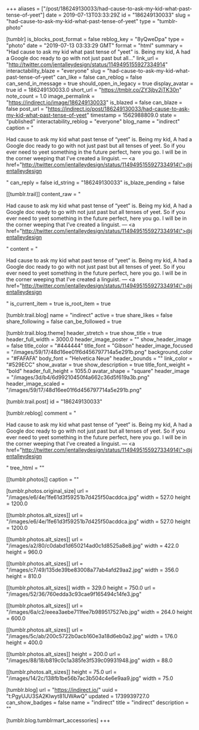 +++
aliases = ["/post/186249130033/had-cause-to-ask-my-kid-what-past-tense-of-yeet"]
date = 2019-07-13T03:33:29Z
id = "186249130033"
slug = "had-cause-to-ask-my-kid-what-past-tense-of-yeet"
type = "tumblr-photo"

[tumblr]
is_blocks_post_format = false
reblog_key = "8yQweDpa"
type = "photo"
date = "2019-07-13 03:33:29 GMT"
format = "html"
summary = "Had cause to ask my kid what past tense of \"yeet\" is. Being my kid, A had a Google doc ready to go with not just past but all..."
link_url = "http://twitter.com/jentalleydesign/status/1149495155927334914"
interactability_blaze = "everyone"
slug = "had-cause-to-ask-my-kid-what-past-tense-of-yeet"
can_like = false
can_reblog = false
can_send_in_message = true
should_open_in_legacy = true
display_avatar = true
id = 186249130033.0
short_url = "https://tmblr.co/ZY3jby2jTK30n"
note_count = 1.0
image_permalink = "https://indirect.io/image/186249130033"
is_blazed = false
can_blaze = false
post_url = "https://indirect.io/post/186249130033/had-cause-to-ask-my-kid-what-past-tense-of-yeet"
timestamp = 1562988809.0
state = "published"
interactability_reblog = "everyone"
blog_name = "indirect"
caption = "<p>Had cause to ask my kid what past tense of &ldquo;yeet&rdquo; is. Being my kid, A had a Google doc ready to go with not just past but all tenses of yeet. So if you  ever need to yeet something in the future perfect, here you go. I will be in the corner weeping that I&rsquo;ve created a linguist. — <a href=\"http://twitter.com/jentalleydesign/status/1149495155927334914\">@jentalleydesign</a></p>"
can_reply = false
id_string = "186249130033"
is_blaze_pending = false

[[tumblr.trail]]
content_raw = "<p>Had cause to ask my kid what past tense of “yeet” is. Being my kid, A had a Google doc ready to go with not just past but all tenses of yeet. So if you  ever need to yeet something in the future perfect, here you go. I will be in the corner weeping that I’ve created a linguist. — <a href=\"http://twitter.com/jentalleydesign/status/1149495155927334914\">@jentalleydesign</a></p>"
content = "<p>Had cause to ask my kid what past tense of &ldquo;yeet&rdquo; is. Being my kid, A had a Google doc ready to go with not just past but all tenses of yeet. So if you  ever need to yeet something in the future perfect, here you go. I will be in the corner weeping that I&rsquo;ve created a linguist. &mdash; <a href=\"http://twitter.com/jentalleydesign/status/1149495155927334914\">@jentalleydesign</a></p>"
is_current_item = true
is_root_item = true

[tumblr.trail.blog]
name = "indirect"
active = true
share_likes = false
share_following = false
can_be_followed = true

[tumblr.trail.blog.theme]
header_stretch = true
show_title = true
header_full_width = 3000.0
header_image_poster = ""
show_header_image = false
title_color = "#444444"
title_font = "Gibson"
header_image_focused = "/images/59/17/48d16ee01f6d456797714a5e291b.png"
background_color = "#FAFAFA"
body_font = "Helvetica Neue"
header_bounds = ""
link_color = "#529ECC"
show_avatar = true
show_description = true
title_font_weight = "bold"
header_full_height = 1055.0
avatar_shape = "square"
header_image = "/images/3d/b4/6d99210450f4a662c36d5f619a3b.png"
header_image_scaled = "/images/59/17/48d16ee01f6d456797714a5e291b.png"

[tumblr.trail.post]
id = "186249130033"

[tumblr.reblog]
comment = "<p>Had cause to ask my kid what past tense of “yeet” is. Being my kid, A had a Google doc ready to go with not just past but all tenses of yeet. So if you  ever need to yeet something in the future perfect, here you go. I will be in the corner weeping that I’ve created a linguist. — <a href=\"http://twitter.com/jentalleydesign/status/1149495155927334914\">@jentalleydesign</a></p>"
tree_html = ""

[[tumblr.photos]]
caption = ""

[tumblr.photos.original_size]
url = "/images/e6/4e/1fe61d3f59251b7d425f50acddca.jpg"
width = 527.0
height = 1200.0

[[tumblr.photos.alt_sizes]]
url = "/images/e6/4e/1fe61d3f59251b7d425f50acddca.jpg"
width = 527.0
height = 1200.0

[[tumblr.photos.alt_sizes]]
url = "/images/a2/80/c0dabd1d650214ad0c1d8525a8e8.jpg"
width = 422.0
height = 960.0

[[tumblr.photos.alt_sizes]]
url = "/images/c7/49/135de39be83008a77ab4afd29aa2.jpg"
width = 356.0
height = 810.0

[[tumblr.photos.alt_sizes]]
width = 329.0
height = 750.0
url = "/images/52/36/760edda3c93cae9f165494c14fe3.jpg"

[[tumblr.photos.alt_sizes]]
url = "/images/6a/c2/eeea3aebe711fee7b989517527eb.jpg"
width = 264.0
height = 600.0

[[tumblr.photos.alt_sizes]]
url = "/images/5c/ab/200c5722b0acb160e3a18d6eb0a2.jpg"
width = 176.0
height = 400.0

[[tumblr.photos.alt_sizes]]
height = 200.0
url = "/images/88/18/b819c0c1a385fe3f539c09931948.jpg"
width = 88.0

[[tumblr.photos.alt_sizes]]
height = 75.0
url = "/images/14/2c/138fb1be56b7ac3b504c4e6e9aa9.jpg"
width = 75.0

[tumblr.blog]
url = "https://indirect.io/"
uuid = "t:PgyUJU3SA2Klwyt81UWAwQ"
updated = 1739939727.0
can_show_badges = false
name = "indirect"
title = "indirect"
description = ""

[tumblr.blog.tumblrmart_accessories]
+++
